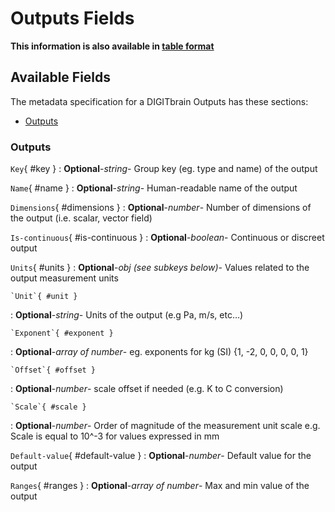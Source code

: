 <style>
  .md-content__button {
    display: none;
  }
</style>
# Outputs Fields

**This information is also available in [table format](/tables/outputs/)**


## Available Fields 

The metadata specification for a DIGITbrain Outputs
has these sections:

- [Outputs](#outputs)


### Outputs


`Key`{ #key }
:   **Optional**-*string*- Group key (eg. type and name) of the output

`Name`{ #name }
:   **Optional**-*string*- Human-readable name of the output

`Dimensions`{ #dimensions }
:   **Optional**-*number*- Number of dimensions of the output (i.e. scalar, vector field)

`Is-continuous`{ #is-continuous }
:   **Optional**-*boolean*- Continuous or discreet output

`Units`{ #units }
:   **Optional**-*obj (see subkeys below)*- Values related to the output measurement units

    `Unit`{ #unit }
:   **Optional**-*string*- Units of the output (e.g Pa, m/s, etc…)

    `Exponent`{ #exponent }
:   **Optional**-*array of number*- eg. exponents for kg (SI) {1, -2, 0, 0, 0, 0, 1}

    `Offset`{ #offset }
:   **Optional**-*number*- scale offset if needed (e.g. K to C conversion)

    `Scale`{ #scale }
:   **Optional**-*number*- Order of magnitude of the measurement unit scale e.g. Scale is equal to 10^-3 for values expressed in mm

`Default-value`{ #default-value }
:   **Optional**-*number*- Default value for the output

`Ranges`{ #ranges }
:   **Optional**-*array of number*- Max and min value of the output
